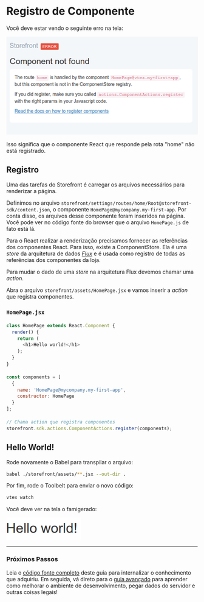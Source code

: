 # Registro de Componente

Você deve estar vendo o seguinte erro na tela:

![Component not found](component-not-found.png)

Isso significa que o componente React que responde pela rota "home" não está registrado.

## Registro

Uma das tarefas do Storefront é carregar os arquivos necessários para renderizar a página.

Definimos no arquivo `storefront/settings/routes/home/Root@storefront-sdk/content.json`, o componente `HomePage@mycompany.my-first-app`.
Por conta disso, os arquivos desse componente foram inseridos na página. Você pode ver no código fonte do browser que o arquivo `HomePage.js` de fato está lá.

Para o React realizar a renderização precisamos fornecer as referências dos componentes React. Para isso, existe a ComponentStore. Ela é uma *store* da arquitetura de dados  [*Flux*](https://facebook.github.io/flux/docs/overview.html) e é usada como registro de todas as referências dos componentes da loja.

Para mudar o dado de uma *store* na arquitetura Flux devemos chamar uma *action*.

Abra o arquivo `storefront/assets/HomePage.jsx` e vamos inserir a *action* que registra componentes.

### `HomePage.jsx`

```js
class HomePage extends React.Component {
  render() {
    return (
      <h1>Hello world!</h1>
    );
  }
}

const components = [
  {
    name: 'HomePage@mycompany.my-first-app',
    constructor: HomePage
  }
];

// Chama action que registra componentes
storefront.sdk.actions.ComponentActions.register(components);
```

## Hello World!

Rode novamente o Babel para transpilar o arquivo:

```sh
babel ./storefront/assets/**.jsx --out-dir .
```

Por fim, rode o Toolbelt para enviar o novo código:

```sh
vtex watch
```

Você deve ver na tela o famigerado:

![](hello-world.png)

---

### Próximos Passos

Leia o [código fonte completo](exemplo-homepage.md) deste guia para internalizar o conhecimento que adquiriu. Em seguida, vá direto para o [guia avançado](../avancado/README.md) para aprender como melhorar o ambiente de desenvolvimento, pegar dados do servidor e outras coisas legais!
